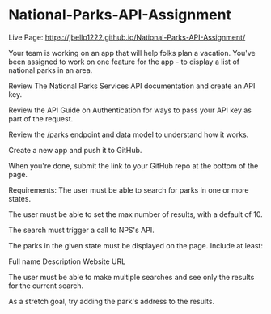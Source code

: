 # National-Parks-API-Assignment

Live Page: https://jbello1222.github.io/National-Parks-API-Assignment/

Your team is working on an app that will help folks plan a vacation. You've been assigned to work on one feature for the app - to display a list of national parks in an area.

Review The National Parks Services API documentation and create an API key.

Review the API Guide on Authentication for ways to pass your API key as part of the request.

Review the /parks endpoint and data model to understand how it works.

Create a new app and push it to GitHub.

When you're done, submit the link to your GitHub repo at the bottom of the page.


Requirements:
The user must be able to search for parks in one or more states.

The user must be able to set the max number of results, with a default of 10.

The search must trigger a call to NPS's API.

The parks in the given state must be displayed on the page. Include at least:

Full name
Description
Website URL

The user must be able to make multiple searches and see only the results for the current search.

As a stretch goal, try adding the park's address to the results.
